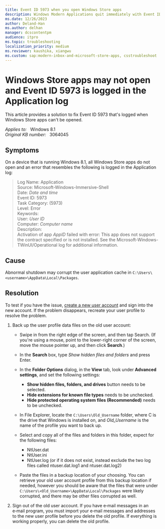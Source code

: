 ```yaml
---
title: Event ID 5973 when you open Windows Store apps
description: Windows Modern Applications quit immediately with Event ID 5973.
ms.date: 12/26/2023
author: Deland-Han
ms.author: delhan
manager: dcscontentpm
audience: itpro
ms.topic: troubleshooting
localization_priority: medium
ms.reviewer: kaushika, xiangwu
ms.custom: sap:modern-inbox-and-microsoft-store-apps, csstroubleshoot
---
```

# Windows Store apps may not open and Event ID 5973 is logged in the Application log

This article provides a solution to fix Event ID 5973 that's logged when Windows Store apps can't be opened.

_Applies to:_ &nbsp; Windows 8.1  
_Original KB number:_ &nbsp; 3064045

## Symptoms

On a device that is running Windows 8.1, all Windows Store apps do not open and an error that resembles the following is logged in the Application log:

> Log Name: Application  
Source: Microsoft-Windows-Immersive-Shell  
Date: *Date and time*  
Event ID: 5973  
Task Category: (5973)  
Level: Error  
Keywords:  
User: *User ID*  
Computer: *Computer name*  
Description:  
Activation of app *AppID* failed with error: This app does not support the contract specified or is not installed. See the Microsoft-Windows-TWinUI/Operational log for additional information.

## Cause

Abnormal shutdown may corrupt the user application cache in `C:\Users\<username>\AppData\Local\Packages`.

## Resolution

To test if you have the issue, [create a new user account](https://support.microsoft.com/windows/20de74e0-ac7f-3502-a866-32915af2a34d) and sign into the new account. If the problem disappears, recreate your user profile to resolve the problem.

1. Back up the user profile data files on the old user account:

    - Swipe in from the right edge of the screen, and then tap Search. (If you're using a mouse, point to the lower-right corner of the screen, move the mouse pointer up, and then click **Search**.)
    - In the **Search** box, type *Show hidden files and folders* and press Enter.
    - In the **Folder Options** dialog, in the **View** tab, look under **Advanced settings**, and set the following settings:
      - **Show hidden files, folders, and drives** button needs to be selected.
      - **Hide extensions for known file types** needs to be unchecked.
      - **Hide protected operating system files (Recommended)** needs to be unchecked.

    - In File Explorer, locate the `C:\Users\Old_Username` folder, where C is the drive that Windows is installed on, and *Old_Username* is the name of the profile you want to back up.

    - Select and copy all of the files and folders in this folder, expect for the following files:
      - NtUser.dat
      - NtUser.ini
      - NtUser.log (or if it does not exist, instead exclude the two log files called ntuser.dat.log1 and ntuser.dat.log2)

    - Paste the files in a backup location of your choosing. You can retrieve your old user account profile from this backup location if needed, however you should be aware that the files that were under `C:\Users\<Old_Username>\AppData\Local\Packages` were likely corrupted, and there may be other files corrupted as well.

2. Sign out of the old user account. If you have e‑mail messages in an e‑mail program, you must import your e‑mail messages and addresses to the new user profile before you delete the old profile. If everything is working properly, you can delete the old profile.
